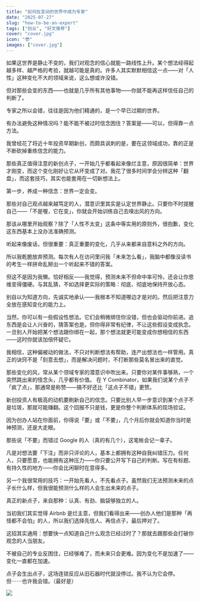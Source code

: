 ```yaml
---
title: "如何在变动的世界中成为专家"
date: "2025-07-27"
slug: "how-to-be-an-expert"
tags: ["创业", "好文推荐"]
cover: "cover.jpg"
icon: "😎"
images: ["cover.jpg"]
---
```

如果这世界是静止不变的，我们对观念的信心就能一路线性上升。某个想法经得起越多样、越严格的考验，就越可能是真的。许多人其实默默相信这一点——对「人性」这种变化不大的领域来说，这么想或许没错。



但对那些会变的东西——也就是几乎所有其他事物——你就不能再这样信任自己的判断了。



专家之所以会错，往往是因为他们精通的，是一个早已过期的世界。



有办法避免这种情况吗？能不能不被过时信念困住？答案是——可以，但得靠一点方法。



我曾经花了将近十年投资早期新创，而颇具讽刺的是，要在这领域成功，靠的正是不断砍掉重练信念的能力。



那些真正值得注意的新创点子，一开始几乎都看起来像烂主意，原因很简单：世界才刚变，而这个变化刚好让它从坏变成了对。我花了很多时间学会分辨这种「翻盘」，而这套技巧，其实也能套用在一切新想法上。



第一步，养成一种信念：世界一定会变。



那些对自己观点越来越笃定的人，潜意识里其实是认定世界静止。只要你不时提醒自己——「不是喔，它在变」，你就会开始训练自己去嗅出风的方向。



那该从哪里开始观察？除了「人性不太变」这条中等实用的原则外，很抱歉，变化这东西基本上没办法准确预测。



听起来像废话，但很重要：真正重要的变化，几乎从来都来自意料之外的方向。



所以我乾脆放弃预测。每次有人在访问里问我「未来怎么看」，我脑中都像没读书的考生一样拼命乱掰出一个听起来不错的答案。



但这不是因为我懒。恰好相反——我觉得，预测未来不但命中率可怜，还会让你思维变得僵硬。与其乱猜，不如选择更实际的策略：彻底、彻底地保持开放心态。



别自以为知道方向，先诚实地承认——我根本不知道哪边才是对的。然后把注意力全放在感知变化的能力上。



当然，你可以有一些假设性想法。它们会稍微绑住你没错，但也会驱动你前进。追东西是会让人兴奋的，猜答案也是。但你得非常有纪律，不让这些假设变成执念。
一旦别人开始把某个想法跟你绑在一起，那个想法就更可能变成你想相信的东西——这时你就该加倍怀疑它。



我相信，这种偏被动的做法，不只对判断想法有帮助，连产出想法也一样管用。真正的诀窍不是「刻意去想」，而是解决问题时，不打断那些莫名冒出来的直觉。



那些变化的风，常从某个领域专家的潜意识中吹出来。只要你对某件事够熟，一个突然跳出来的怪念头，几乎都有价值。
在 Y Combinator，如果我们说某个点子「疯了点」，那通常是称赞——搞不好还比「这点子不错」更赞。



新创投资人有极高的动机要刷新自己的信念。只要比别人早一步意识到某个点子不是垃圾，那就可能赚翻。这个回报不只是钱，更是你整个判断体系的现场验证。



因为创办人站在你面前，你得说「要」或「不要」，几个月后你就会知道你当时是神预测，还是大走眼。



那些说「不要」而错过 Google 的人（真的有几个），这笔帐会记一辈子。



凡是对想法要「下注」而非只评论的人，基本上都拥有这种自我纠错压力。任何人，只要愿意，也能拥有这种压力——你只要公开写下自己的判断。写在有标题、有持久性的地方——你会比闲聊时在意得多。



另一个我很常用的技巧：一开始先看人，不先看点子。虽然我们无法预测未来的点子长什么样，但我很能预测什么样的人会生出未来的点子。



真正的新点子，来自那种：认真、有劲、脑袋够独立的人。



当初我们其实觉得 Airbnb 是烂主意，但我们看得出来——创办人他们是那种「再怪都不会怕」的人，所以我们选择先信人、再信点子，最后押对了。



这招其实通用：想要快一点知道自己什么观念已经过时了？那就去跟那些会打破你观念的人当朋友。



不被自己的专业反困住，已经够难了，而未来只会更难。因为变化不是加速了——变化一直都在加速。



点子会生出点子，这场连锁反应从旧石器时代就没停过。我不认为它会停。
但⋯⋯也许我会错。（最好是）




![](https://prod-files-secure.s3.us-west-2.amazonaws.com/112d0858-5090-4d34-a606-b75eb8d65fd2/46476355-9cf3-4e99-9b7a-3531bc426380/1000202064.png?X-Amz-Algorithm=AWS4-HMAC-SHA256&X-Amz-Content-Sha256=UNSIGNED-PAYLOAD&X-Amz-Credential=ASIAZI2LB466XNYYZT35%2F20251009%2Fus-west-2%2Fs3%2Faws4_request&X-Amz-Date=20251009T143553Z&X-Amz-Expires=3600&X-Amz-Security-Token=IQoJb3JpZ2luX2VjED0aCXVzLXdlc3QtMiJHMEUCIDSX4%2Bf0rD%2BBxsgABhyBeCBng%2B0TWlPPJ5xSExM5nqY4AiEA%2FTj1YB9M379gc5OlH5YD5U8Tamb2eGjmtYX1W5KPpoIqiAQI1v%2F%2F%2F%2F%2F%2F%2F%2F%2F%2FARAAGgw2Mzc0MjMxODM4MDUiDNo%2F2heHTmhxCikJcCrcAyWPOEy5fhoSY71q4JbcyLPZUzfFzemrwNT5OzHK1gGdbxQ3j8M2QiJeFgZSbLtREjsf%2FzgcUxBWzGSzNhMvptnI4SueRrvtdeGe0E0JMTapJ5%2FffAHgnNMBoI9HVJFcAS9B8aoZT4uJHyZiRXtx%2Fy58CS4XZD7MORkyqtBgvb73X3%2B3bA%2BqmXG9sptuXYUlWhnUEYNA7yRprSBs6jARpBXTSCAH6P5BTZFYMUXjdhVcpGX0NWN7BSlpCv0KwDeWhNCQQ7B5DQB9pkUqJVxN1%2BSeGzDH%2BSMpIpBI81ZvIo%2BaYPQpnI6%2FZB42lWoan%2BgGkbNSeZPQRaCuilm%2FQzcg3aYcxgxj7Obd7QtvdlOtyvRoNkIm5MyWn523D%2FKK%2BNgPaOzyFhqCkJ3yPdnwQMnQWYoVx0H%2FBYwrYj6jQgx%2B7s2FOi7SaBKZsI%2FyeBf%2F6t%2FfzpyiXvrIA7TRE0CRXabqdmZhwaZhecUduAtvPOPKBV%2BAX26RIsv2Gt66C%2BDpTzs5TNOFxZbTUH%2F9yZYcW9wwc8WfYxLvrwb%2BHVAQ1OHoP4tUzfR5h%2BP0WWxBRQSyRQ7GKKDR11CGJH8NRuaYzhHZOoqk6A%2FEnqUO3sFjGcVq%2BPd4JUIpeMOeoJRlOUr%2BMMPonscGOqUBPfZ%2F8SdS4LXUyX%2BeFI826ay0%2FZoNShk5kvKD4fooiQQl6ujrkj3aXlMfDTuhXallYP4tTfyP6H0BjlRZDIQNqvoIXrmY0nyQzNM5D0yKc%2BbiIjzM%2FSjoAPZ7PJSLP%2BjLhmPsfOv1u5RoQxCqcT4mWsaNqVm2187U5hD39lSYmcws6TJkwhrghZZXItIir3X%2FSH3d9h7PzKylbJuvaDg0xPDD1nL%2F&X-Amz-Signature=6e7f34faeb12de56caa5a4a935e3647ab24d98785797ef53f39490933cb4487a&X-Amz-SignedHeaders=host&x-amz-checksum-mode=ENABLED&x-id=GetObject)

